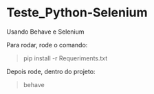 # Teste_Python-Selenium

Usando Behave e Selenium


Para rodar, rode o comando:

>pip install -r Requeriments.txt

Depois rode, dentro do projeto:

>behave
